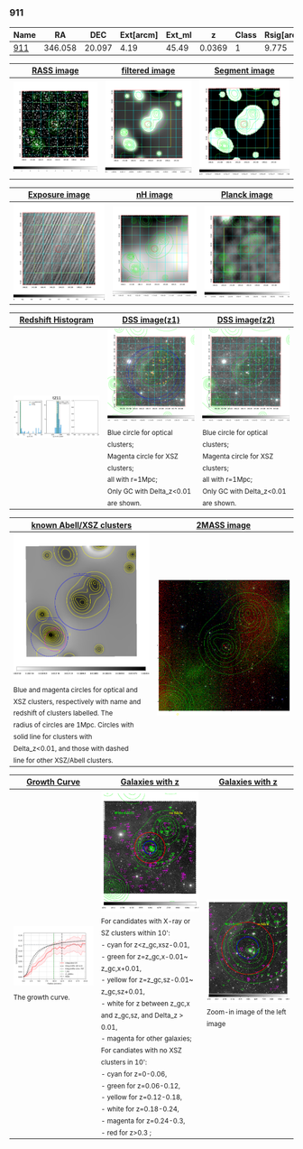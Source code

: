 <div STYLE="page-break-after: always;"></div>

### 911

|Name          |RA          |DEC      | Ext[arcm] | Ext_ml | z    | Class| Rsig[arcmin] | CRsig[c/s] | CR500[c/s] | R500[Mpc] |L500[erg/s]|F500[erg/s/cm^2]| M500[Msun]|Tx[keV]|beta|GC(XSZ,Delta_z<0.01)| GC(OPT,Delta_z<0.01)|GC|alias|
|--------------|------------|------------|---|---|-----------|--------|------|------|----|----|----|----|----|----|----|----|----|----|---|
|[911](script/911.md)     | 346.058       | 20.097       | 4.19    | 45.49   | 0.0369 | 1   | 9.775 |0.124 |0.130 |0.546 |6.106e+42 |1.933e-12 |4.786e+13 |1.374 |0.965 |-, |Wen, |-, |t211|

|[RASS image](../image/911/911_img.pdf)|[filtered image](../image/911/911_fil.pdf)|[Segment image](../image/911/911_seg.pdf)|
|-------------------|--------------------|-------------------|
| <img src="../image/911/911_img.png" width="300">  | <img src="../image/911/911_fil.png" width="300">   | <img src="../image/911/911_seg.png" width="300">  |

|[Exposure image](../image/911/911_mex.pdf)| [nH image](../image/911/911_nh.pdf)| [Planck image](../image/911/911_p.pdf)|
|-------------------|--------------------|-------------------|
|<img src="../image/911/911_mex.png" width="300">   | <img src="../image/911/911_nh.png" width="300">    | <img src="../image/911/911_p.png" width="300"> |

|[Redshift Histogram](../image/911/911_zg.pdf) | [DSS image(z1)](../image/911/911_dss_z1.pdf)      |  [DSS image(z2)](../image/911/911_dss_z2.pdf)    |
|-------------------|--------------------|-------------------|
|<img src="../image/911/911_zg.png" width="300"> |<img src="../image/911/911_dss_z1.png" width="300"> <sub><br>Blue circle for optical clusters; <br>Magenta circle for XSZ clusters; <br>all with r=1Mpc; <br>Only GC with Delta_z<0.01 are shown. </sub>| <img src="../image/911/911_dss_z2.png" width="300"><sub><br>Blue circle for optical clusters; <br>Magenta circle for XSZ clusters; <br>all with r=1Mpc; <br>Only GC with Delta_z<0.01 are shown. </sub> |

|[known Abell/XSZ clusters](../image/911/911_m.pdf) | [2MASS image](../image/911/911_2mass.pdf)      |
|-------------------|-------------------|
|<img src=../image/911/911_m.png width="300"> <sub><br>Blue and magenta circles for optical and <br>XSZ clusters, respectively with name and <br>redshift of clusters labelled. The <br>radius of circles are 1Mpc. Circles with <br>solid line for clusters with <br>Delta_z<0.01, and those with dashed <br>line for other XSZ/Abell clusters.        </sub>|<img src="../image/911/911_2mass.png" width="300">  |

|[Growth Curve](../image/911/911_gca_all.png) |[Galaxies with z](../image/911/911_opt_ned.pdf) |[Galaxies with z](../image/911/911_opt_ned_zoom.pdf) |
|-------------------|-------------------|-------------------|
| <img src="../image/911/911_gca_all.png" width="300"> <sub><br>The growth curve.</sub>| <img src=../image/911/911_opt_ned.png width="300"> <br><sub> For candidates with X-ray or SZ clusters within 10': <br> - cyan for z<z_gc,xsz-0.01, <br> - green for z=z_gc,x-0.01~ z_gc,x+0.01, <br> - yellow for z=z_gc,sz-0.01~ z_gc,sz+0.01, <br> - white for z between z_gc,x and z_gc,sz, and Delta_z > 0.01, <br> - magenta for other galaxies; <br>For candiates with no XSZ clusters in 10': <br> - cyan for z=0-0.06, <br> - green for z=0.06-0.12, <br> - yellow for z=0.12-0.18, <br> - white for z=0.18-0.24, <br> - magenta for z=0.24-0.3, <br> - red for z>0.3 ;  </sub>|<img src=../image/911/911_opt_ned_zoom.png width="300">  <br><sub> Zoom-in image of the left image</sub>|




